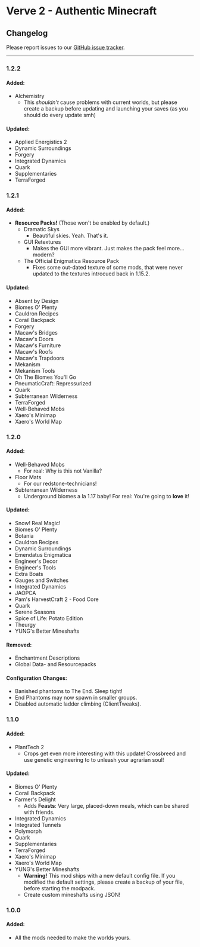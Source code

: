 # Verve 2 - Authentic Minecraft
## Changelog

Please report issues to our [GitHub issue tracker](https://github.com/VerveTeam/Verve-2/issues).

---

### 1.2.2

#### Added:
- Alchemistry
    - This *shouldn't* cause problems with current worlds, but please create a backup before updating and launching your saves (as you should do every update smh)

#### Updated:
- Applied Energistics 2
- Dynamic Surroundings
- Forgery
- Integrated Dynamics
- Quark
- Supplementaries
- TerraForged

### 1.2.1

#### Added:
- **Resource Packs!** (Those won't be enabled by default.)
    - Dramatic Skys
        - Beautiful skies. Yeah. That's it.
    - GUI Retextures
        - Makes the GUI more vibrant. Just makes the pack feel more... modern?
    - The Official Enigmatica Resource Pack
        - Fixes some out-dated texture of some mods, that were never updated to the textures introcued back in 1.15.2.

#### Updated:
- Absent by Design
- Biomes O' Plenty
- Cauldron Recipes
- Corail Backpack
- Forgery
- Macaw's Bridges
- Macaw's Doors
- Macaw's Furniture
- Macaw's Roofs
- Macaw's Trapdoors
- Mekanism
- Mekanism Tools
- Oh The Biomes You'll Go
- PneumaticCraft: Repressurized
- Quark
- Subterranean Wilderness
- TerraForged
- Well-Behaved Mobs
- Xaero's Minimap
- Xaero's World Map

### 1.2.0

#### Added:
- Well-Behaved Mobs
    - For real: Why is this not Vanilla?
- Floor Mats
    - For our redstone-technicians!
- Subterranean Wilderness
    - Underground biomes a la 1.17 baby! For real: You're going to **love** it!

#### Updated:
- Snow! Real Magic!
- Biomes O' Plenty
- Botania
- Cauldron Recipes
- Dynamic Surroundings
- Emendatus Enigmatica
- Engineer's Decor
- Engineer's Tools
- Extra Boats
- Gauges and Switches
- Integrated Dynamics
- JAOPCA
- Pam's HarvestCraft 2 - Food Core
- Quark
- Serene Seasons
- Spice of Life: Potato Edition
- Theurgy
- YUNG's Better Mineshafts

#### Removed:
- Enchantment Descriptions
- Global Data- and Resourcepacks

#### Configuration Changes:
- Banished phantoms to The End. Sleep tight!
- End Phantoms may now spawn in smaller groups.
- Disabled automatic ladder climbing (ClientTweaks).

### 1.1.0

#### Added:
- PlantTech 2
    - Crops get even more interesting with this update! Crossbreed and use genetic engineering to to unleash your agrarian soul!

#### Updated:
- Biomes O' Plenty
- Corail Backpack
- Farmer's Delight
    - Adds **Feasts**: Very large, placed-down meals, which can be shared with friends.
- Integrated Dynamics
- Integrated Tunnels
- Polymorph
- Quark
- Supplementaries
- TerraForged
- Xaero's Minimap
- Xaero's World Map
- YUNG's Better Mineshafts
    - **Warning!** This mod ships with a new default config file. If you modified the default settings, please create a backup of your file, before starting the modpack.
    - Create custom mineshafts using JSON!

### 1.0.0

#### Added:
- All the mods needed to make the worlds yours.